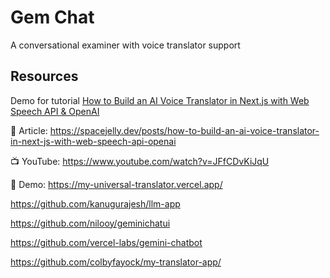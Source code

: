 # Gem Chat

A conversational examiner with voice translator support

## Resources

Demo for tutorial [How to Build an AI Voice Translator in Next.js with Web Speech API & OpenAI](https://www.youtube.com/watch?v=JFfCDvKiJqU)

📝 Article: https://spacejelly.dev/posts/how-to-build-an-ai-voice-translator-in-next-js-with-web-speech-api-openai

📺 YouTube: https://www.youtube.com/watch?v=JFfCDvKiJqU

🚀 Demo: https://my-universal-translator.vercel.app/

https://github.com/kanugurajesh/llm-app

https://github.com/nilooy/geminichatui

https://github.com/vercel-labs/gemini-chatbot

https://github.com/colbyfayock/my-translator-app/
